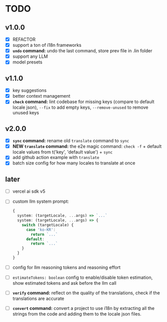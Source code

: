 # TODO

## v1.0.0

- [x] REFACTOR
- [x] support a ton of i18n frameworks
- [x] **`undo` command:** undo the last command, store prev file in .lin folder
- [x] support any LLM
- [x] model presets

## v1.1.0

- [x] key suggestions
- [x] better context management
- [x] **`check` command:** lint codebase for missing keys (compare to default locale json), `--fix` to add empty keys, `--remove-unused` to remove unused keys

## v2.0.0

- [x] **`sync` command:** rename old `translate` command to `sync`
- [x] **NEW `translate` command:** the e2e magic command: `check -f` + default locale values from t('key', 'default value') + `sync`
- [x] add github action example with `translate`
- [x] batch size config for how many locales to translate at once

## later

- [ ] vercel ai sdk v5
- [ ] custom llm system prompt:

  ```ts
  {
    system: (targetLocale, ...args) => `...`
    system: (targetLocale, ...args) => {
      switch (targetLocale) {
        case 'ko-KR':
          return `...`
        default:
          return `...`
      }
    }
  }
  ```

- [ ] config for llm reasoning tokens and reasoning effort
- [ ] `estimateTokens: boolean` config to enable/disable token estimation, show estimated tokens and ask before the llm call
- [ ] **`verify` command:** reflect on the quality of the translations, check if the translations are accurate
- [ ] **`convert` command:** convert a project to use i18n by extracting all the strings from the code and adding them to the locale json files.
